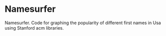 # Namesurfer
Namesurfer. Code for graphing the popularity of different first names in Usa using Stanford acm libraries. 
